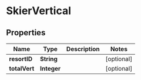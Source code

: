 # SkierVertical

## Properties
Name | Type | Description | Notes
------------ | ------------- | ------------- | -------------
**resortID** | **String** |  |  [optional]
**totalVert** | **Integer** |  |  [optional]
